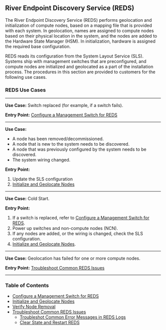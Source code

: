 ## River Endpoint Discovery Service \(REDS\)

The River Endpoint Discovery Service \(REDS\) performs geolocation and initialization of compute nodes, based on a mapping file that is provided with each system. In geolocation, names are assigned to compute nodes based on their physical location in the system, and the nodes are added to the Hardware State Manager \(HSM\). In initialization, hardware is assigned the required base configuration.

REDS reads its configuration from the System Layout Service \(SLS\). Systems ship with management switches that are preconfigured, and compute nodes are initialized and geolocated as a part of the installation process. The procedures in this section are provided to customers for the following use cases.

### REDS Use Cases

---

**Use Case:** Switch replaced \(for example, if a switch fails\).

**Entry Point:** [Configure a Management Switch for REDS](Configure_a_Management_Switch_for_REDS.md)

---

**Use Case:**

-   A node has been removed/decommissioned.
-   A node that is new to the system needs to be discovered.
-   A node that was previously configured by the system needs to be discovered.
-   The system wiring changed.

**Entry Point:**

1.  Update the SLS configuration
2.  [Initialize and Geolocate Nodes](Initialize_and_Geolocate_Nodes.md)

---

**Use Case:** Cold Start.

**Entry Point:**

1.  If a switch is replaced, refer to [Configure a Management Switch for REDS](Configure_a_Management_Switch_for_REDS.md).
2.  Power up switches and non-compute nodes \(NCN\).
3.  If any nodes are added, or the wiring is changed, check the SLS configuration.
4.  [Initialize and Geolocate Nodes](Initialize_and_Geolocate_Nodes.md).

---

**Use Case:** Geolocation has failed for one or more compute nodes.

**Entry Point:** [Troubleshoot Common REDS Issues](Troubleshoot_Common_REDS_Issues.md)

---

### Table of Contents

-   [Configure a Management Switch for REDS](Configure_a_Management_Switch_for_REDS.md)
-   [Initialize and Geolocate Nodes](Initialize_and_Geolocate_Nodes.md)
-   [Verify Node Removal](Verify_Node_Removal.md)
-   [Troubleshoot Common REDS Issues](Troubleshoot_Common_REDS_Issues.md)
    -   [Troubleshot Common Error Messages in REDS Logs](Troubleshoot_Common_Error_Messages_in_REDS_Logs.md)
    -   [Clear State and Restart REDS](Clear_State_and_Restart_REDS.md)